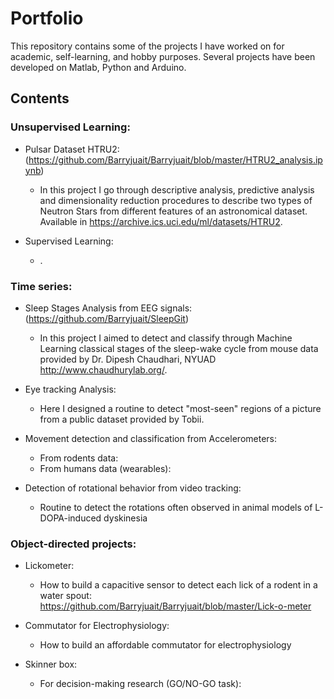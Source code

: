 # Portfolio

This repository contains some of the projects I have worked on for academic, self-learning, and hobby purposes.
Several projects have been developed on Matlab, Python and Arduino.

## Contents

### Unsupervised Learning:
- Pulsar Dataset HTRU2: (https://github.com/Barryjuait/Barryjuait/blob/master/HTRU2_analysis.ipynb)
  * In this project I go through descriptive analysis, predictive analysis and dimensionality reduction procedures to describe two types of Neutron Stars from different features of an astronomical dataset. Available in https://archive.ics.uci.edu/ml/datasets/HTRU2.
  
- Supervised Learning: 
  * . 
  
### Time series:
- Sleep Stages Analysis from EEG signals: (https://github.com/Barryjuait/SleepGit)
  * In this project I aimed to detect and classify through Machine Learning classical stages of 
  the sleep-wake cycle from mouse data provided by Dr. Dipesh Chaudhari, NYUAD http://www.chaudhurylab.org/.
  
- Eye tracking Analysis: 
  * Here I designed a routine to detect "most-seen" regions of a picture from a public dataset provided by Tobii. 

- Movement detection and classification from Accelerometers:
  * From rodents data:
  * From humans data (wearables):

- Detection of rotational behavior from video tracking:
  * Routine to detect the rotations often observed in animal models of L-DOPA-induced dyskinesia


### Object-directed projects:
- Lickometer:
  * How to build a capacitive sensor to detect each lick of a rodent in a water spout: 
  https://github.com/Barryjuait/Barryjuait/blob/master/Lick-o-meter
  
- Commutator for Electrophysiology:
  * How to build an affordable commutator for electrophysiology
  
- Skinner box:
  * For decision-making research (GO/NO-GO task):

  
 
